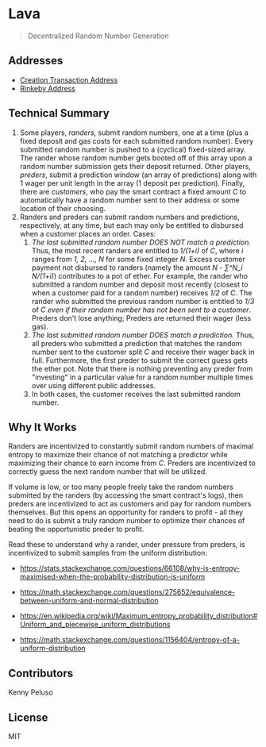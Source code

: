 # Lava
> Decentralized Random Number Generation

## Addresses

* [Creation Transaction Address](https://rinkeby.etherscan.io/tx/0x9d3d95c820c81dc00241cb34e125e785ed7c5299d3b2197b8f460f1a21f59231)
* [Rinkeby Address](https://rinkeby.etherscan.io/address/0xab338db878f7ce6f2b9bdc90df700ebb0b88a30e#code)

## Technical Summary

1. Some players, *randers*, submit random numbers, one at a time (plus a fixed deposit and gas costs for each submitted random number). Every submitted random number is pushed to a (cyclical) fixed-sized array. The rander whose random number gets booted off of this array upon a random number submission gets their deposit returned. Other players, *preders*, submit a prediction window (an array of predictions) along with 1 wager per unit length in the array (1 deposit per prediction). Finally, there are *customers*, who pay the smart contract a fixed amount _C_ to automatically have a random number sent to their address or some location of their choosing.
2. Randers and preders can submit random numbers and predictions, respectively, at any time, but each may only be entitled to disbursed when a customer places an order. Cases:
    1. *The last submitted random number DOES NOT match a prediction.* Thus, the most recent randers are entitled to _1/(1+i)_ of _C_, where _i_ ranges from _1, 2, ..., N_ for some fixed integer _N_. Excess customer payment not disbursed to randers (namely the amount _N - ∑^N\_i N/(1+i)_) contributes to a pot of ether. For example, the rander who submitted a random number and deposit most recently (closest to when a customer paid for a random number) receives _1/2_ of _C_. The rander who submitted the previous random number is entitled to _1/3_ of _C_ *even if their random number has not been sent to a customer*. Preders don't lose anything; Preders are returned their wager (less gas).
    2. *The last submitted random number DOES match a prediction.* Thus, all preders who submitted a prediction that matches the random number sent to the customer split _C_ and receive their wager back in full. Furthermore, the first preder to submit the correct guess gets the ether pot. Note that there is nothing preventing any preder from "investing" in a particular value for a random number multiple times over using different public addresses.
    3. In both cases, the customer receives the last submitted random number.

## Why It Works

Randers are incentivized to constantly submit random numbers of maximal entropy to maximize their chance of not matching a predictor while maximizing their chance to earn income from _C_. Preders are incentivized to correctly guess the next random number that will be utilized.

If volume is low, or too many people freely take the random numbers submitted by the randers (by accessing the smart contract's logs), then preders are incentivized to act as customers and pay for random numbers themselves. But this opens an opportunity for randers to profit - all they need to do is submit a truly random number to optimize their chances of beating the opportunistic preder to profit.

Read these to understand why a rander, under pressure from preders, is incentivized to submit samples from the uniform distribution:

* https://stats.stackexchange.com/questions/66108/why-is-entropy-maximised-when-the-probability-distribution-is-uniform

* https://math.stackexchange.com/questions/275652/equivalence-between-uniform-and-normal-distribution

* https://en.wikipedia.org/wiki/Maximum_entropy_probability_distribution#Uniform_and_piecewise_uniform_distributions

* https://math.stackexchange.com/questions/1156404/entropy-of-a-uniform-distribution

## Contributors

Kenny Peluso

## License

MIT

